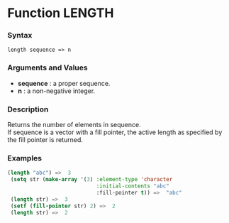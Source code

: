 <!-- Generated on 05/10/2020 by https://github.com/anto2oo/clhs-evolved -->

# Function LENGTH

### Syntax
`length sequence => n`  


### Arguments and Values
- **sequence** : a proper sequence.   
- **n** : a non-negative integer.   


### Description
Returns the number of elements in sequence.  
If sequence is a vector with a fill pointer, the active length as specified by the fill pointer is returned.



### Examples
```lisp 
(length "abc") =>  3
 (setq str (make-array '(3) :element-type 'character 
                            :initial-contents "abc"
                            :fill-pointer t)) =>  "abc"
 (length str) =>  3
 (setf (fill-pointer str) 2) =>  2
 (length str) =>  2
```
